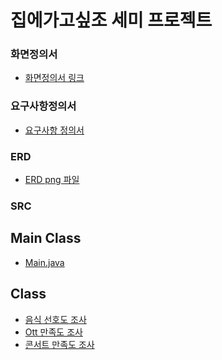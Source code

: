 # 집에가고싶조 세미 프로젝트

### 화면정의서
- [화면정의서 링크](./src/%ED%99%94%EB%A9%B4%EC%A0%95%EC%9D%98%EC%84%9C(%EC%A7%91%EC%97%90%EA%B0%80%EA%B3%A0%EC%8B%B6%EC%A1%B0).pdf)
### 요구사항정의서
- [요구사항 정의서](./src/%EC%9A%94%EA%B5%AC%EC%82%AC%ED%95%AD%EC%A0%95%EC%9D%98%EC%84%9C(%EC%A7%91%EC%97%90%EA%B0%80%EA%B3%A0%EC%8B%B6%EC%A1%B0).xlsx.pdf)
### ERD
- [ERD png 파일](./src/Concert_Survey.png)
### SRC

## Main Class
- [Main.java](./src/Main.java)
## Class
- [음식 선호도 조사](./src/FoodSurvey.java)
- [Ott 만족도 조사](./src/OttSurvey.java)
- [콘서트 만족도 조사](./src/ConcertSurvey.java)
